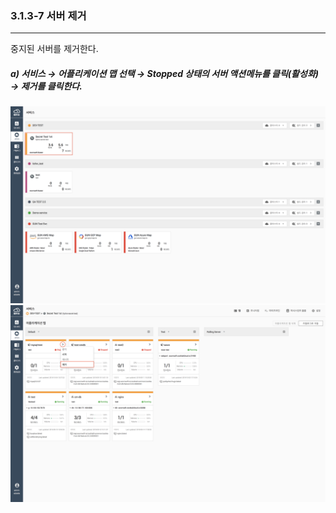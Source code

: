 ### 3.1.3-7 서버 제거

---

중지된 서버를 제거한다.

##### a\) 서비스 → 어플리케이션 맵 선택 → Stopped 상태의 서버 액션메뉴를 클릭\(활성화\) → 제거를 클릭한다. 
![](/assets/KR/3.0.0/3.1.3-7_1.png)![](/assets/KR/3.0.0/3.1.3-7_2.png)



